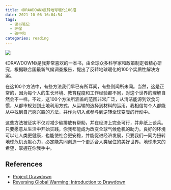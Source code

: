 ```yaml
---
title: 《DRAWDOWN》反转地球暖化100招
date: 2021-10-06 16:04:54
tags: 
  - 读书笔记
  - 环保
  - 碳中和
categories: reading
---
```


![](/images/book/drawdown-100-solutions.jpg)

《DRAWDOWN》是我非常喜欢的一本书，由全球众多科学家和政策制定者精心研究，根据联合国最新气候调查报告，提出了反转地球暖化的100个实质性解决方案。

在这100个方法中，有些方法我们早已有所耳闻，有些则闻所未闻。当然，这是正常的，因为每个人的生长环境、教育程度和工作经验都不同，对这个世界的理解自然会不一样。不过，这100个方法所涵盖的范围非常广泛，从清洁能源到饮食习惯，从都市规划到土地利用方式，从运输的选择到材料的运用。我相信每个人都能从中找到自己感兴趣的方法，并作为切入点参与到逆转全球变暖的行动中。

这些方法被证实不仅对减少碳排放有帮助，并在经济上完全可行，并非纸上谈兵。只要愿意从生活中开始实践，你我都能成为改变全球气候危机的助力。良好的环境可以让人类更健康，也能使社会更安稳，并能促进经济发展，只要我们一同为扭转地球危机贡献心力，必定能共同创造一个更适合人类居住的美好世界。地球未来的希望，掌握在你我手中。

## References

- [Project Drawdown](https://www.drawdown.org)
- [Reversing Global Warming: Introduction to Drawdown](https://connect.pachamama.org/group/232/event/reversing-global-warming-introduction-drawdown-0)

